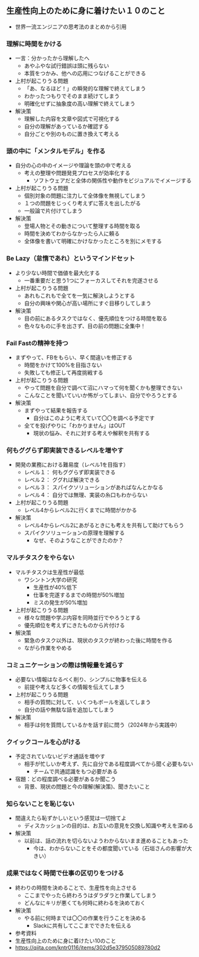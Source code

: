 ## 生産性向上のために身に着けたい１０のこと
- 世界一流エンジニアの思考法のまとめから引用
### 理解に時間をかける
- 一言：分かったから理解したへ
  - あやふやな試行錯誤は頭に残らない
  - 本質をつかみ、他への応用につなげることができる
- 上村が起こりうる問題
  - 「あ、なるほど！」の瞬発的な理解で終えてしまう
  - わかったつもりでそのまま続けてしまう
  - 明確化せずに抽象度の高い理解で終えてしまう
- 解決策
  - 理解した内容を文章や図式で可視化する
  - 自分の理解があっているか確認する
  - 自分ごとや別のものに置き換えて考える
### 頭の中に「メンタルモデル」を作る
- 自分の心の中のイメージや理論を頭の中で考える
  - 考えの整理や問題発見プロセスが効率化する
    - ソフトウェアだと全体の関係性や動作をビジュアルでイメージする
- 上村が起こりうる問題
  - 個別対象の問題に注力して全体像を無視してしまう
  - １つの問題をじっくり考えずに答えを出したがる
  - 一般論で片付けてしまう
- 解決策
  - 登場人物とその動きについて整理する時間を取る
  - 時間を決めてわからなかったら人に頼る
  - 全体像を書いて明確にかけなかったところを別にメモする
### Be Lazy（怠惰であれ）というマインドセット
- より少ない時間で価値を最大化する
  - 一番重要だと思う1つにフォーカスしてそれを完遂させる
- 上村が起こりうる問題
  - あれもこれもで全てを一気に解決しようとする
  - 自分の興味や関心が高い場所にすぐ目移りしてしまう
- 解決策
  - 目の前にあるタスクではなく、優先順位をつける時間を取る
  - 色々なものに手を出さず、目の前の問題に全集中！
### Fail Fastの精神を持つ
- まずやって、FBをもらい、早く間違いを修正する
  - 時間をかけて100%を目指さない
  - 失敗しても修正して再度挑戦する
- 上村が起こりうる問題
  - やって問題を自分で調べて沼にハマって何を聞くかも整理できない
  - こんなことを聞いていいか怖がってしまい、自分でやろうとする
- 解決策
  - まずやって結果を報告する
    - 自分はこのように考えていて〇〇を調べる予定です
  - 全てを投げやりに「わかりません」はOUT
    - 現状の悩み、それに対する考えや解釈を共有する
### 何もググらず即実装できるレベルを増やす
- 開発の業務における難易度（レベル1を目指す）
  - レベル１： 何もググらず即実装できる
  - レベル２： ググれば解決できる
  - レベル３： スパイクソリューションがあればなんとかなる
  - レベル４： 自分では無理、実装の糸口もわからない
- 上村が起こりうる問題
  - レベル4からレベル2に行くまでに時間がかかる
- 解決策
  - レベル4からレベル2にあがるときにも考えを共有して助けてもらう
  - スパイクソリューションの原理を理解する
    - なぜ、そのようなことができたのか？
### マルチタスクをやらない
- マルチタスクは生産性が最低
  - ワシントン大学の研究
    - 生産性が40%低下
    - 仕事を完遂するまでの時間が50%増加
    - ミスの発生が50%増加
- 上村が起こりうる問題
  - 様々な問題や学ぶ内容を同時並行でやろうとする
  - 優先順位を考えずにきたものから片付ける
- 解決策
  - 緊急のタスク以外は、現状のタスクが終わった後に時間を作る
  - ながら作業をやめる
### コミュニケーションの際は情報量を減らす
- 必要ない情報はなるべく削り、シンプルに物事を伝える
  - 前提や考えなど多くの情報を伝えてしまう
- 上村が起こりうる問題
  - 相手の質問に対して、いくつもボールを返してしまう
  - 自分の話や無駄な話を追加してしまう
- 解決策
  - 相手は何を質問しているかを話す前に問う（2024年から実践中）
### クイックコールを心がける
- 予定されていないビデオ通話を増やす
  - 相手が忙しいか考えず、先に自分である程度調べてから聞く必要もない
    - チームで共通認識をもつ必要がある
- 宿題：どの程度調べる必要があるか聞こう
  - 背景、現状の問題と今の理解(解決策)、聞きたいこと
### 知らないことを恥じない
- 間違えたら恥ずかしいという感覚は一切捨てよ
  - ディスカッションの目的は、お互いの意見を交換し知識や考えを深める
- 解決策
  - 以前は、話の流れを切らないようわからないまま進めることもあった
    - 今は、わからないことをその都度聞いている（石垣さんの影響が大きい）
### 成果ではなく時間で仕事の区切りをつける
- 終わりの時間を決めることで、生産性を向上させる
  - ここまでやったら終わろうはダラダラと作業してしまう
  - どんなにキリが悪くても何時に終わるを決めておく
- 解決策
  - やる前に何時までは〇〇の作業を行うことを決める
    - Slackに共有してここまでできたを伝える
- 参考資料
- 生産性向上のために身に着けたい10のこと
 - https://qiita.com/kntr0116/items/302d5e379505089780d2